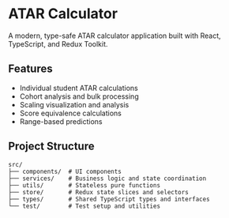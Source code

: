 <!-- Updated: April 26, 2025 -->

# ATAR Calculator

A modern, type-safe ATAR calculator application built with React, TypeScript, and Redux Toolkit.

## Features

- Individual student ATAR calculations
- Cohort analysis and bulk processing
- Scaling visualization and analysis
- Score equivalence calculations
- Range-based predictions

## Project Structure

```
src/
├── components/  # UI components
├── services/    # Business logic and state coordination
├── utils/       # Stateless pure functions
├── store/       # Redux state slices and selectors
├── types/       # Shared TypeScript types and interfaces
└── test/        # Test setup and utilities
```
